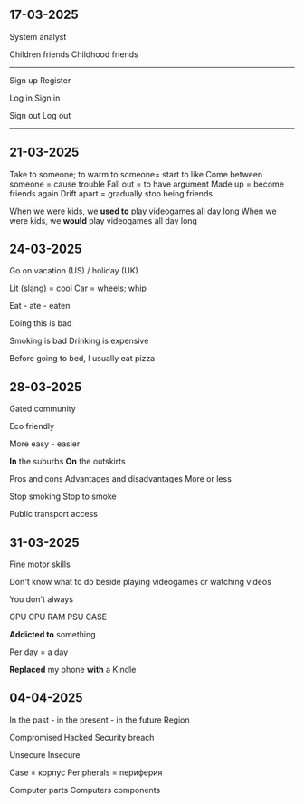 ## 17-03-2025

System analyst

Children friends
Childhood friends

---

Sign up
Register

Log in
Sign in

Sign out
Log out

---

## 21-03-2025

Take to someone; to warm to someone= start to like
Come between someone = cause trouble
Fall out = to have argument
Made up = become friends again
Drift apart = gradually stop being friends 

When we were kids, we **used to** play videogames all day long
When we were kids, we **would** play videogames all day long

## 24-03-2025

Go on vacation (US) / holiday (UK)

Lit (slang) = cool
Car = wheels; whip

Eat - ate - eaten

Doing this is bad

Smoking is bad
Drinking is expensive 

Before going to bed, I usually eat pizza

## 28-03-2025

Gated community

Eco friendly 

More easy - easier

**In** the suburbs
**On** the outskirts

Pros and cons
Advantages and disadvantages
More or less

Stop smoking
Stop to smoke

Public transport access 

## 31-03-2025
 
Fine motor skills

Don't know what to do beside playing videogames or watching videos

You don't always

GPU
CPU
RAM
PSU
CASE

**Addicted to** something

Per day = a day

**Replaced** my phone **with** a Kindle 

## 04-04-2025

In the past - in the present - in the future
Region 

Compromised
Hacked
Security breach 

Unsecure
Insecure

Case = корпус
Peripherals = периферия

Computer parts
Computers components